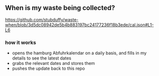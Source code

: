 ## When is my waste being collected?
  https://github.com/stubduffy/waste-when/blob/3d5dc08942de5b4b883197bc24177236f18b3ede/cal.json#L1-L6
  
  ### how it works
  - opens the hamburg Abfuhrkalendar on a daily basis, and fills in my details to see the latest dates
  - grabs the relevant dates and stores them
  - pushes the update back to this repo
  
